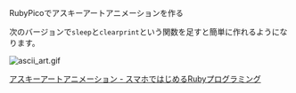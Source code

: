 RubyPicoでアスキーアートアニメーションを作る
<!-- 10328749687189294553 -->
次のバージョンで`sleep`と`clearprint`という関数を足すと簡単に作れるようになります。

![ascii_art.gif](http://rubypico.ongaeshi.me/images/ascii_art.gif)

[アスキーアートアニメーション - スマホではじめるRubyプログラミング](http://rubypico.ongaeshi.me/ja/doc/sumaho_de_ruby/ascii_art.html)
